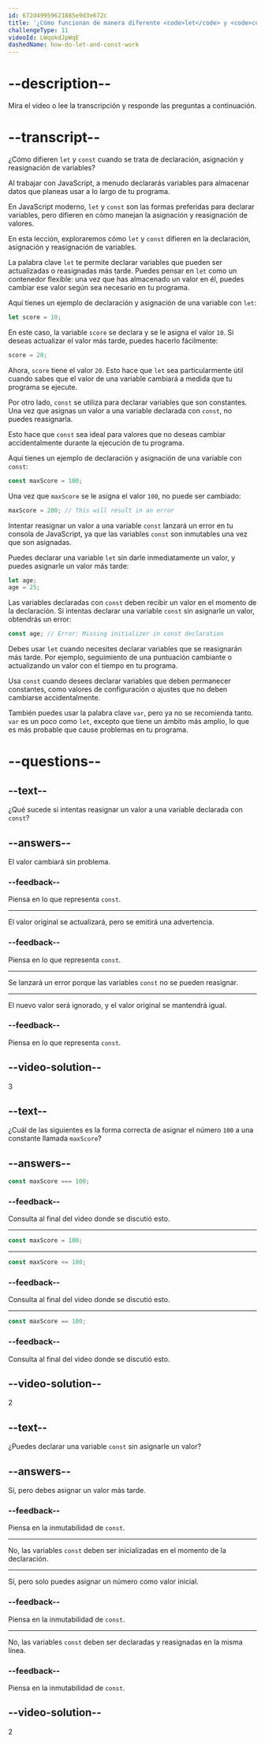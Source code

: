 ```yaml
---
id: 672d49959621885e9d3e672c
title: '¿Cómo funcionan de manera diferente <code>let</code> y <code>const</code> cuando se trata de declaración, asignación y reasignación de variables?'
challengeType: 11
videoId: LWqokdJpWqE
dashedName: how-do-let-and-const-work
---
```


# --description--

Mira el video o lee la transcripción y responde las preguntas a continuación.

# --transcript--

¿Cómo difieren `let` y `const` cuando se trata de declaración, asignación y reasignación de variables?

Al trabajar con JavaScript, a menudo declararás variables para almacenar datos que planeas usar a lo largo de tu programa.

En JavaScript moderno, `let` y `const` son las formas preferidas para declarar variables, pero difieren en cómo manejan la asignación y reasignación de valores.

En esta lección, exploraremos cómo `let` y `const` difieren en la declaración, asignación y reasignación de variables.

La palabra clave `let` te permite declarar variables que pueden ser actualizadas o reasignadas más tarde. Puedes pensar en `let` como un contenedor flexible: una vez que has almacenado un valor en él, puedes cambiar ese valor según sea necesario en tu programa.

Aquí tienes un ejemplo de declaración y asignación de una variable con `let`:

```js
let score = 10;
```

En este caso, la variable `score` se declara y se le asigna el valor `10`. Si deseas actualizar el valor más tarde, puedes hacerlo fácilmente:

```js
score = 20;
```

Ahora, `score` tiene el valor `20`. Esto hace que `let` sea particularmente útil cuando sabes que el valor de una variable cambiará a medida que tu programa se ejecute.

Por otro lado, `const` se utiliza para declarar variables que son constantes. Una vez que asignas un valor a una variable declarada con `const`, no puedes reasignarla.

Esto hace que `const` sea ideal para valores que no deseas cambiar accidentalmente durante la ejecución de tu programa.

Aquí tienes un ejemplo de declaración y asignación de una variable con `const`:

```js
const maxScore = 100;
```

Una vez que `maxScore` se le asigna el valor `100`, no puede ser cambiado:

```js
maxScore = 200; // This will result in an error
```

Intentar reasignar un valor a una variable `const` lanzará un error en tu consola de JavaScript, ya que las variables `const` son inmutables una vez que son asignadas.

Puedes declarar una variable `let` sin darle inmediatamente un valor, y puedes asignarle un valor más tarde:

```js
let age;
age = 25;
```

Las variables declaradas con `const` deben recibir un valor en el momento de la declaración. Si intentas declarar una variable `const` sin asignarle un valor, obtendrás un error:

```js
const age; // Error: Missing initializer in const declaration
```

Debes usar `let` cuando necesites declarar variables que se reasignarán más tarde. Por ejemplo, seguimiento de una puntuación cambiante o actualizando un valor con el tiempo en tu programa.

Usa `const` cuando desees declarar variables que deben permanecer constantes, como valores de configuración o ajustes que no deben cambiarse accidentalmente.

También puedes usar la palabra clave `var`, pero ya no se recomienda tanto. `var` es un poco como `let`, excepto que tiene un ámbito más amplio, lo que es más probable que cause problemas en tu programa.

# --questions--

## --text--

¿Qué sucede si intentas reasignar un valor a una variable declarada con `const`?

## --answers--

El valor cambiará sin problema.

### --feedback--

Piensa en lo que representa `const`.

---

El valor original se actualizará, pero se emitirá una advertencia.

### --feedback--

Piensa en lo que representa `const`.

---

Se lanzará un error porque las variables `const` no se pueden reasignar.

---

El nuevo valor será ignorado, y el valor original se mantendrá igual.

### --feedback--

Piensa en lo que representa `const`.

## --video-solution--

3

## --text--

¿Cuál de las siguientes es la forma correcta de asignar el número `100` a una constante llamada `maxScore`?

## --answers--

```js
const maxScore === 100;
```

### --feedback--

Consulta al final del video donde se discutió esto.

---

```js
const maxScore = 100;
```

---

```js
const maxScore <= 100;
```

### --feedback--

Consulta al final del video donde se discutió esto.

---

```js
const maxScore == 100;
```

### --feedback--

Consulta al final del video donde se discutió esto.

## --video-solution--

2

## --text--

¿Puedes declarar una variable `const` sin asignarle un valor?

## --answers--

Sí, pero debes asignar un valor más tarde.

### --feedback--

Piensa en la inmutabilidad de `const`.

---

No, las variables `const` deben ser inicializadas en el momento de la declaración.

---

Sí, pero solo puedes asignar un número como valor inicial.

### --feedback--

Piensa en la inmutabilidad de `const`.

---

No, las variables `const` deben ser declaradas y reasignadas en la misma línea.

### --feedback--

Piensa en la inmutabilidad de `const`.

## --video-solution--

2
